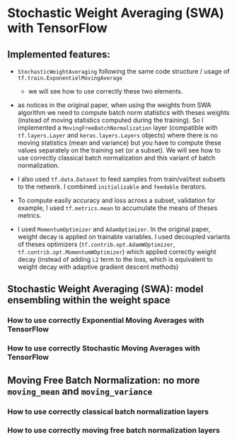 
# Stochastic Weight Averaging (SWA) with TensorFlow

## Implemented features:

- `StochasticWeightAveraging` following the same code structure / usage of `tf.train.ExponentielMovingAverage`
    - we will see how to use correctly these two elements.

- as notices in the original paper, when using the weights from SWA algorithm we need to compute batch norm 
    statistics with theses weights  (instead of moving statistics computed during the training). 
    So I implemented a `MovingFreeBatchNormalization` layer (compatible with `tf.layers.Layer` and 
    `keras.layers.Layers` objects) where there is no moving statistics (mean and variance) but you have to compute 
    these values separately on the training set (or a subset). We will see how to use correctly classical batch 
    normalization and this variant of batch normalization.

- I also used `tf.data.Dataset` to feed samples from train/val/test subsets to the network. I combined `initializable` 
    and `feedable` iterators.

- To compute easily accuracy and loss across a subset, validation for example, I used `tf.metrics.mean` to accumulate the means of theses metrics.

- I used `MomentumOptimizer` and `AdamOptimizer`. In the original paper, weight decay is applied on trainable variables. I used decoupled variants 
    of theses optimizers (`tf.contrib.opt.AdamWOptimizer`, `tf.contrib.opt.MomentumWOptimizer`) which applied correctly weight decay 
    (instead of adding `L2` term to the loss, which is equivalent to weight decay with adaptive gradient descent methods)


## Stochastic Weight Averaging (SWA): model ensembling within the weight space


### How to use correctly Exponential Moving Averages with TensorFlow


### How to use correctly Stochastic Moving Averages with TensorFlow



## Moving Free Batch Normalization: no more `moving_mean` and `moving_variance`


### How to use correctly classical batch normalization layers


### How to use correctly moving free batch normalization layers